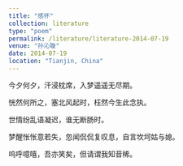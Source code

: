 ```yaml
---
title: "感怀"
collection: literature
type: "poem"
permalink: /literature/literature-2014-07-19
venue: "孙沁璇"
date: 2014-07-19
location: "Tianjin, China"
---
```


今夕何夕，汗浸枕席，入梦遥遥无尽期。

恍然何所之，塞北风起时，枉然今生此念执。

世情纷乱语凝迟，谁无断肠时。

梦醒怅怅意若失，忽闻侃侃复叹息，自言坎坷姑与媳。

呜呼噫嘻，吾亦笑矣，但请谓我知音稀。
